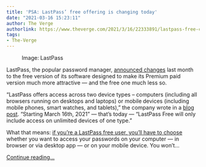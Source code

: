 ```yaml
---
title: 'PSA: LastPass’ free offering is changing today'
date: "2021-03-16 15:23:11"
author: The Verge
authorlink: https://www.theverge.com/2021/3/16/22333891/lastpass-free-changes-bitwarden-zoho-password-manager
tags:
- The-Verge
---
```

<figure>
      <img alt="" src="https://cdn.vox-cdn.com/thumbor/dJQ2g2HYVUh22Vumczq79YDM3_Q=/0x0:2288x1525/1310x873/cdn.vox-cdn.com/uploads/chorus_image/image/68975067/lpdevicesvault2xmin1png.0.png" />
        <figcaption>Image: LastPass</figcaption>
    </figure>

  <p id="4rzJsY">LastPass, the popular password manager, <a href="https://www.theverge.com/2021/3/16/22333777/google-play-store-fee-reduction-developers-1-million-dollars">announced changes</a> last month to the free version of its software designed to make its Premium paid version much more attractive — and the free one much less so. </p>
<p id="iddYPN">“LastPass offers access across two device types – computers (including all browsers running on desktops and laptops) or mobile<strong> </strong>devices (including mobile phones, smart watches, and tablets),” the company wrote in a <a href="https://blog.lastpass.com/2021/02/changes-to-lastpass-free/">blog post</a>. “Starting March 16th, 2021” — that’s today — “LastPass Free will only include access on unlimited devices of one type.” </p>
<p id="9OTFzY">What that means: <a href="https://www.theverge.com/2021/2/16/22285531/lastpass-free-tier-mobile-computer-device-premium-family">if you’re a LastPass free user, you’ll have to choose</a> whether you want to access your passwords on your computer — in browser or via desktop app — or on your mobile device. You won’t...</p>
  <p>
    <a href="https://www.theverge.com/2021/3/16/22333891/lastpass-free-changes-bitwarden-zoho-password-manager">Continue reading&hellip;</a>
  </p>